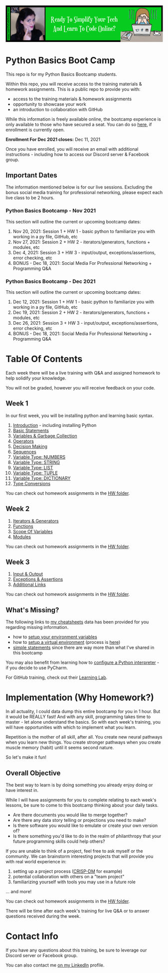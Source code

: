 <a href='https://www.learntocodeonline.com/'><img src='https://github.com/ProsperousHeart/TrainingUsingJupyter/blob/master/IMGs/learn-to-code-online.png?raw=true'></a>

# Python Basics Boot Camp

This repo is for my Python Basics Bootcamp students.

Within this repo, you will receive access to the training materials & homework assignments. This is a public repo to provide you with:
- access to the training materials & homework assignments
- opportunity to showcase your work
- an introduction to collaboration with GitHub

While this information is freely available online, the bootcamp experience is only available to those who have secured a seat. You can do so [here](https://prosperousheart.com/python-bootcamp), if enrollment is currently open.

**Enrollment For Dec 2021 closes:**  Dec 11, 2021

Once you have enrolled, you will receive an email with additional instructions - including how to access our Discord server & Facebook group.

## Important Dates
The information mentioned below is for our live sessions. Excluding the bonus social media training for professional networking, please expect each live class to be 2 hours.

### Python Basics Bootcamp - Nov 2021
This section will outline the current or upcoming bootcamp dates:
1. Nov 20, 2021:  Session 1 + HW 1 - basic python to familiarize you with working in a py file, GitHub, etc
2. Nov 27, 2021:  Session 2 + HW 2 - iterators/generators, functions + modules, etc
3. Dec 4, 2021:  Session 3 + HW 3 - input/output, exceptions/assertions, error checking, etc
4. BONUS - Dec 18, 2021:  Social Media For Professional Networking + Programming Q&A

### Python Basics Bootcamp - Dec 2021
This section will outline the current or upcoming bootcamp dates:
1. Dec 12, 2021:  Session 1 + HW 1 - basic python to familiarize you with working in a py file, GitHub, etc
2. Dec 19, 2021:  Session 2 + HW 2 - iterators/generators, functions + modules, etc
3. Dec 26, 2021:  Session 3 + HW 3 - input/output, exceptions/assertions, error checking, etc
4. BONUS - Dec 18, 2021:  Social Media For Professional Networking + Programming Q&A

# Table Of Contents

Each week there will be a live training with Q&A and assigned homework to help solidify your knowledge.

You will not be graded, however you will receive feedback on your code.

## Week 1

In our first week, you will be installing python and learning basic syntax.

1. [Introduction](Week_1/Python_Basics_01_-_Introduction.ipynb) - including installing Python
2. [Basic Statements](Week_1/Python_Basics_02_-_Syntax_And_Basic_Statements.ipynb)
3. [Variables & Garbage Collection](Week_1/Python_Basics_03_-_Variables_&_Garbage_Collection.ipynb)
4. [Operators](Week_1/Python_Basics_04_-_Operators.ipynb)
5. [Decision Making](Week_1/Python_Basics_05_-_Decision_Making.ipynb)
6. [Sequences](Week_1/Python_Basics_06_-_Sequences.ipynb)
7. [Variable Type:  NUMBERS](Week_1/Python_Basics_07_-_Variable_Type_NUMBERS.ipynb)
8. [Variable Type:  STRING](Week_1/Python_Basics_08_-_Variable_Type_STRING.ipynb)
9. [Variable Type:  LIST](Week_1/Python_Basics_09_-_Variable_Type_LIST.ipynb)
10. [Variable Type:  TUPLE](Week_1/Python_Basics_10_-_Variable_Type_TUPLE.ipynb)
11. [Variable Type:  DICTIONARY](Week_1/Python_Basics_11_-_Variable_Type_DICTIONARY.ipynb)
12. [Type Conversions](Week_1/Python_Basics_12_-_Type_Conversions.ipynb)

You can check out homework assignments in the [HW folder](HW/).

## Week 2

1. [Iterators & Generators](Week_2/Python_Basics_13_-_Iterators_And_Generators.ipynb)
2. [Functions](Week_2/Python_Basics_14_-_Functions.ipynb)
3. [Scope Of Variables](Week_2/Python_Basics_15_-_Scope_Of_Variables.ipynb)
4. [Modules](Week_2/Python_Basics_16_-_Modules.ipynb)

You can check out homework assignments in the [HW folder](HW/).

## Week 3

1. [Input & Output](Week_3/Python_Basics_17_-_Input_&_Output.ipynb)
2. [Exceptions & Assertions](Week_3/Python_Basics_18_-_Exceptions_&_Assertions.ipynb)
3. [Additional Links](Week_3/Python_Basics_19_-_Additional_Links.ipynb)

You can check out homework assignments in the [HW folder](HW/).

## What's Missing?

The following links to [my cheatsheets](https://github.com/ProsperousHeart/cheatsheets) data has been provided for you regarding missing information.

- how to [setup your environment variables](https://github.com/ProsperousHeart/cheatsheets/blob/master/Processes/SetEnvVars.md)
- how to [setup a virtual environment](https://github.com/ProsperousHeart/cheatsheets/blob/master/Tools/VirtualEnvironments.md) (process is [here](https://github.com/ProsperousHeart/cheatsheets/blob/master/Processes/virtualenvs.md))
- [simple statements](https://docs.python.org/3/reference/simple_stmts.html) since there are way more than what I've shared in this bootcamp

You may also benefit from learning how to [configure a Python interpreter](https://www.jetbrains.com/help/pycharm/configuring-python-interpreter.html#add-existing-interpreter) - if you decide to use PyCharm.

For GitHub training, check out their [Learning Lab](https://lab.github.com/).

# Implementation (Why Homework?)

In all actuality, I could data dump this entire bootcamp for you in 1 hour. But it would be REALLY fast! And with any skill, programming takes time to master - let alone understand the basics. So with each week's training, you will have opportunities with which to implement what you learn.

Repetition is the mother of all skill, after all. You create new neural pathways when you learn new things. You create stronger pathways when you create muscle memory (habit) until it seems second nature.

So let's make it fun!

## Overall Objective

The best way to learn is by doing something you already enjoy doing or have interest in.

While I will have assignments for you to complete relating to each week's lessons, be sure to come to this bootcamp thinking about your daily tasks.
- Are there documents you would like to merge together?
- Are there any data story telling or projections you need to make?
- Is there software you would like to emulate or create your own version of?
- Is there something you'd like to do in the realm of philanthropy that your future programming skills could help others?

If you are unable to think of a project, feel free to ask myself or the community. We can brainstorm interesting projects that will provide you with real world experience in:
1. setting up a project process ([CRISP-DM](https://www.datascience-pm.com/crisp-dm-2/) for example)
2. potential collaboration with others on a "team project"
3. familiarizing yourself with tools you may use in a future role

... and more!

You can check out homework assignments in the [HW folder](HW/).

There will be time after each week's training for live Q&A or to answer questions received during the week.

# Contact Info

If you have any questions about this training, be sure to leverage our Discord server or Facebook group.

You can also contact me [on my LinkedIn](https://linkedin.com/in/kkeeton/) profile.
